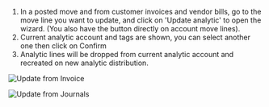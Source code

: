 1.  In a posted move and from customer invoices and vendor bills, go to
    the move line you want to update, and click on 'Update analytic' to
    open the wizard. (You also have the button directly on account move
    lines).
2.  Current analytic account and tags are shown, you can select another
    one then click on Confirm
3.  Analytic lines will be dropped from current analytic account and
    recreated on new analytic distribution.

![Update from Invoice](../static/description/update_from_invoice.png)

![Update from Journals](../static/description/update_from_journals.png)
